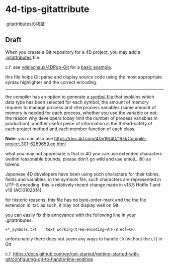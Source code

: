# 4d-tips-gitattribute
.gitattributesの検証

## Draft

When you create a Git repository for a 4D project, you may add a [.gitattributes](https://git-scm.com/docs/gitattributes) file.

c.f. see [vdelachaux/4DPop-Git](https://github.com/vdelachaux/4DPop-Git/) for a [basic example](https://github.com/4d-depot/EA_Recipes/blob/master/.gitattributes).

this file helps Git parse and display source code using the most appropriate syntax highlighter and the correct encoding.

---

the compiler has an option to generate a [symbol file](https://doc.4d.com/4Dv19/4D/19/Compiler-page.300-5416922.en.html) that explains which data type has been selected for each symbol, the amount of memory requires to manage process and interprocess variables (same amount of memory is needed for each process, whether you use the variable or not; the reason why developers today limit the number of process variables in production). another useful piece of information is the thread-safety of each project method and each member function of each class.

**Note**: you can also use https://doc.4d.com/4Dv19/4D/19.6/Compile-project.301-6269659.en.html

what you may not appreciate is that in 4D you can use extended characters (within reasonable bounds, please don't go wild and use emoji...😣)  as tokens.

Japanese 4D developers have been using such characters for their tables, fields and variables. in the symbols file, such characters are represented in UTF-8 encoding. this is relatively recent change made in v18.5 Hotfix 1 and v19 (ACI0102014).

for historic reasons, this file has no byte-order-mark and the the file extension is .txt. as such, it may not display well on Git.

you can easily fix this annoyance with the following line in your .gitattributes:

```
+*_symbols.txt    text working-tree-encoding=UTF-8 eol=CR
```

unfortunately there does not seem any ways to handle `CR` (without the `LF`) in Git

c.f. https://docs.github.com/en/get-started/getting-started-with-git/configuring-git-to-handle-line-endings
